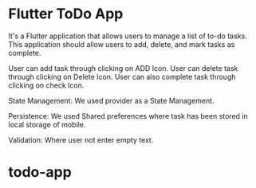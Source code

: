 # Flutter ToDo App

It's a Flutter application that allows users to manage a list of to-do tasks. This  application should allow users to add, delete, and mark tasks as complete.

User can add task through clicking on ADD Icon.
User can delete task through clicking on Delete Icon.
User can also complete task through clicking on check Icon.

State Management:
We used provider as a State Management.

Persistence:
We used Shared preferences where task has been stored in local storage of mobile.

Validation:
Where user not enter empty text.
# todo-app
